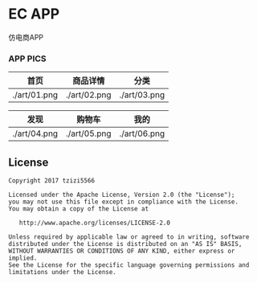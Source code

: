 # EC APP
仿电商APP
### APP PICS

|首页|商品详情|分类|
|:-:|:-:|:-:|
|./art/01.png|./art/02.png|./art/03.png|

|发现|购物车|我的|
|:-:|:-:|:-:|
|./art/04.png|./art/05.png|./art/06.png|

## License ##
``````
Copyright 2017 tzizi5566

Licensed under the Apache License, Version 2.0 (the "License");
you may not use this file except in compliance with the License.
You may obtain a copy of the License at

   http://www.apache.org/licenses/LICENSE-2.0

Unless required by applicable law or agreed to in writing, software
distributed under the License is distributed on an "AS IS" BASIS,
WITHOUT WARRANTIES OR CONDITIONS OF ANY KIND, either express or implied.
See the License for the specific language governing permissions and
limitations under the License.
``````
